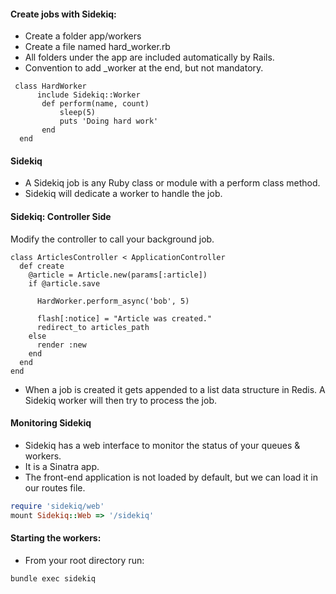 #### Create jobs with Sidekiq:

* Create a folder app/workers
* Create a file named hard_worker.rb
* All folders under the app are included automatically by Rails.
* Convention to add _worker at the end, but not mandatory.
```
 class HardWorker 
      include Sidekiq::Worker 
       def perform(name, count) 
           sleep(5) 
           puts 'Doing hard work' 
       end 
  end
```


#### Sidekiq

* A Sidekiq job is any Ruby class or module with a perform class method.
* Sidekiq will dedicate a worker to handle the job.


#### Sidekiq: Controller Side

Modify the controller to call your background job.

```
class ArticlesController < ApplicationController
  def create
    @article = Article.new(params[:article])
    if @article.save
    
      HardWorker.perform_async('bob', 5)
     
      flash[:notice] = "Article was created."
      redirect_to articles_path
    else
      render :new
    end
  end
end
```

* When a job is created it gets appended to a list data structure in Redis. A Sidekiq worker will then try to process the job.


#### Monitoring Sidekiq

* Sidekiq has a web interface to monitor the status of your queues & workers.
* It is a Sinatra app.
* The front-end application is not loaded by default, but we can load it in our routes file.

```rb
require 'sidekiq/web' 
mount Sidekiq::Web => '/sidekiq'
```


#### Starting the workers:

* From your root directory run:

```
bundle exec sidekiq
```